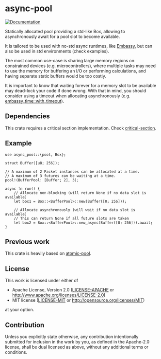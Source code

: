 # async-pool

[![Documentation](https://docs.rs/async-pool/badge.svg)](https://docs.rs/async-pool)

Statically allocated pool providing a std-like Box, allowing to asynchronously await for a pool slot to become available. 

It is tailored to be used with no-std async runtimes, like [Embassy](https://embassy.dev/), but can also be used in std environments (check examples). 

The most common use-case is sharing large memory regions on constrained devices (e.g. microcontrollers), where multiple tasks may need to use the memory for buffering an I/O or performing calculations, and having separate static buffers would be too costly.

It is important to know that waiting forever for a memory slot to be available may dead-lock your code if done wrong. With that in mind, you should consider using a timeout when allocating asynchronously (e.g. [embassy_time::with_timeout](https://docs.rs/embassy-time/0.3.2/embassy_time/fn.with_timeout.html)).

## Dependencies 

This crate requires a critical section implementation. Check [critical-section](https://crates.io/crates/critical-section).

## Example

```
use async_pool::{pool, Box};

struct Buffer([u8; 256]);

// A maximum of 2 Packet instances can be allocated at a time.
// A maximum of 3 futures can be waiting at a time.
pool!(BufferPool: [Buffer; 2], 3);

async fn run() {
    // Allocate non-blocking (will return None if no data slot is available)
    let box1 = Box::<BufferPool>::new(Buffer([0; 256]));

    // Allocate asynchronously (will wait if no data slot is available)
    // This can return None if all future slots are taken
    let box2 = Box::<BufferPool>::new_async(Buffer([0; 256])).await;
}
```

## Previous work

This crate is heavily based on [atomic-pool](https://github.com/embassy-rs/atomic-pool).

## License

This work is licensed under either of

- Apache License, Version 2.0 ([LICENSE-APACHE](LICENSE-APACHE) or
  http://www.apache.org/licenses/LICENSE-2.0)
- MIT license ([LICENSE-MIT](LICENSE-MIT) or http://opensource.org/licenses/MIT)

at your option.

## Contribution

Unless you explicitly state otherwise, any contribution intentionally submitted
for inclusion in the work by you, as defined in the Apache-2.0 license, shall be
dual licensed as above, without any additional terms or conditions.
